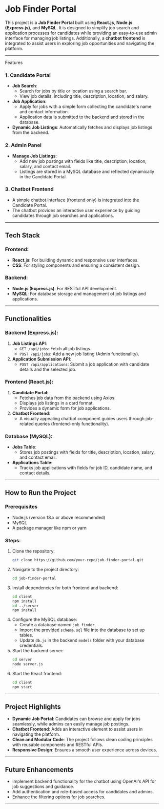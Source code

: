

# **Job Finder Portal**

This project is a **Job Finder Portal** built using **React.js**, **Node.js (Express.js)**, and **MySQL**. It is designed to simplify job search and application processes
for candidates while providing an easy-to-use admin interface for managing job listings. Additionally, a **chatbot frontend** is integrated to assist users in exploring job opportunities and navigating the 
platform.

---

Features

### **1. Candidate Portal**
- **Job Search**: 
  - Search for jobs by title or location using a search bar.
  - View job details, including title, description, location, and salary.
- **Job Application**:
  - Apply for jobs with a simple form collecting the candidate's name and contact information.
  - Application data is submitted to the backend and stored in the database.
- **Dynamic Job Listings**: Automatically fetches and displays job listings from the backend.

### **2. Admin Panel**
- **Manage Job Listings**:
  - Add new job postings with fields like title, description, location, salary, and contact email.
  - Listings are stored in a MySQL database and reflected dynamically in the Candidate Portal.

### **3. Chatbot Frontend**
- A simple chatbot interface (frontend only) is integrated into the Candidate Portal.
- The chatbot provides an interactive user experience by guiding candidates through job searches and applications.

---

## **Tech Stack**

### **Frontend**:
- **React.js**: For building dynamic and responsive user interfaces.
- **CSS**: For styling components and ensuring a consistent design.

### **Backend**:
- **Node.js (Express.js)**: For RESTful API development.
- **MySQL**: For database storage and management of job listings and applications.

---

## **Functionalities**

### **Backend (Express.js)**:
1. **Job Listings API**:
   - `GET /api/jobs`: Fetch all job listings.
   - `POST /api/jobs`: Add a new job listing (Admin functionality).
2. **Application Submission API**:
   - `POST /api/applications`: Submit a job application with candidate details and the selected job.

### **Frontend (React.js)**:
1. **Candidate Portal**:
   - Fetches job data from the backend using Axios.
   - Displays job listings in a card format.
   - Provides a dynamic form for job applications.
2. **Chatbot Frontend**:
   - A visually appealing chatbot component guides users through job-related queries (frontend-only functionality).

### **Database (MySQL)**:
- **Jobs Table**:
  - Stores job postings with fields for title, description, location, salary, and contact email.
- **Applications Table**:
  - Tracks job applications with fields for job ID, candidate name, and contact details.

---

## **How to Run the Project**

### **Prerequisites**
- Node.js (version 18.x or above recommended)
- MySQL
- A package manager like npm or yarn

### **Steps**:
1. Clone the repository:
   ```bash
   git clone https://github.com/your-repo/job-finder-portal.git
   ```
2. Navigate to the project directory:
   ```bash
   cd job-finder-portal
   ```
3. Install dependencies for both frontend and backend:
   ```bash
   cd client
   npm install
   cd ../server
   npm install
   ```
4. Configure the MySQL database:
   - Create a database named `job_finder`.
   - Import the provided `schema.sql` file into the database to set up tables.
   - Update `db.js` in the backend `models` folder with your database credentials.
5. Start the backend server:
   ```bash
   cd server
   node server.js
   ```
6. Start the React frontend:
   ```bash
   cd client
   npm start
   ```

---

## **Project Highlights**
- **Dynamic Job Portal**: Candidates can browse and apply for jobs seamlessly, while admins can easily manage job postings.
- **Chatbot Frontend**: Adds an interactive element to assist users in navigating the platform.
- **Clean and Modular Code**: The project follows clean coding principles with reusable components and RESTful APIs.
- **Responsive Design**: Ensures a smooth user experience across devices.

---

## **Future Enhancements**
- Implement backend functionality for the chatbot using OpenAI's API for job suggestions and guidance.
- Add authentication and role-based access for candidates and admins.
- Enhance the filtering options for job searches.

---

